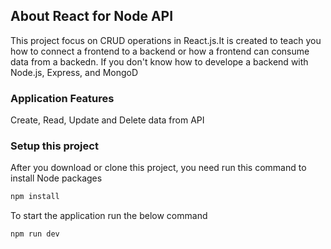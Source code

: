 ## About React for Node API

This project focus on CRUD operations in React.js.It is created to teach you how to connect a frontend to a backend or how a frontend can consume data from a backedn. If you don't know how to develope a backend with Node.js, Express, and MongoD

### Application Features
Create, Read, Update and Delete data from API

### Setup this project
After you download or clone this project, you need run this command to install Node packages

```sh
npm install
```
To start the application run the below command

```sh
npm run dev
```
